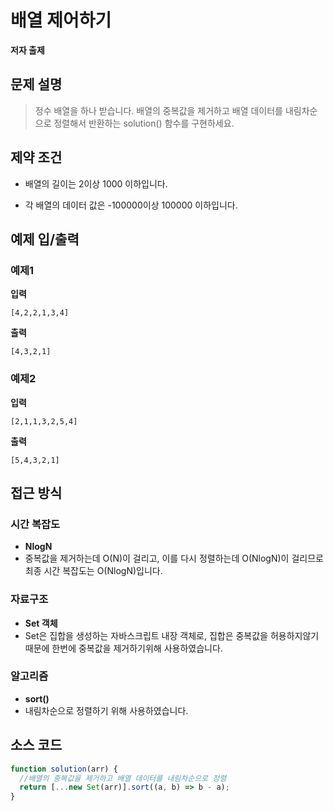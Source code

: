 # 배열 제어하기

**저자 출제**

## 문제 설명

> 정수 배열을 하나 받습니다. 배열의 중복값을 제거하고 배열 데이터를 내림차순으로 정렬해서 반환하는 solution() 함수를 구현하세요.

## 제약 조건

- 배열의 길이는 2이상 1000 이하입니다.

- 각 배열의 데이터 값은 -100000이상 100000 이하입니다.

## 예제 입/출력

### 예제1

**입력**

```
[4,2,2,1,3,4]
```

**출력**

```
[4,3,2,1]
```

### 예제2

**입력**

```
[2,1,1,3,2,5,4]
```

**출력**

```
[5,4,3,2,1]
```

## 접근 방식

### 시간 복잡도

- **NlogN**
- 중복값을 제거하는데 O(N)이 걸리고, 이를 다시 정렬하는데 O(NlogN)이 걸리므로 최종 시간 복잡도는 O(NlogN)입니다.

### 자료구조

- **Set 객체**
- Set은 집합을 생성하는 자바스크립트 내장 객체로, 집합은 중복값을 허용하지않기 때문에 한번에 중복값을 제거하기위해 사용하였습니다.

### 알고리즘

- **sort()**
- 내림차순으로 정렬하기 위해 사용하였습니다.

## 소스 코드

```javascript
function solution(arr) {
  //배열의 중복값을 제거하고 배열 데이터를 내림차순으로 정렬
  return [...new Set(arr)].sort((a, b) => b - a);
}
```
